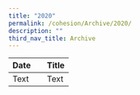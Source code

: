 ```yaml
---
title: "2020"
permalink: /cohesion/Archive/2020/
description: ""
third_nav_title: Archive
---
```

| Date | | Title |
| -------- | -------- | -------- |
| Text     |      | Text     |